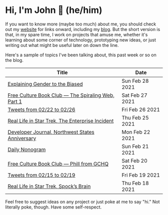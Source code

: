# Hi, I'm John 👋 (he/him)

If you want to know more (maybe too much) about me, you should check out my [website](https://john.colagioia.net/) for links onward, including my [blog](https://john.colagioia.net/blog).  But the short version is that, in my spare time, I work on projects that amuse me, whether it's learning about some corner of technology, prototyping new ideas, or just writing out what might be useful later on down the line.

Here's a sample of topics I've been talking about, this past week or so on the blog.

|Title|Date|
|-----|-------|
|[Explaining Gender to the Biased](https://john.colagioia.net/blog/2021/02/28/genders.html)|Sun Feb 28 2021|
|[Free Culture Book Club — The Spiraling Web, Part 1](https://john.colagioia.net/blog/2021/02/27/spiraling1.html)|Sat Feb 27 2021|
|[Tweets from 02/22 to 02/26](https://john.colagioia.net/blog/media/2021/02/26/week.html)|Fri Feb 26 2021|
|[Real Life in Star Trek, The Enterprise Incident](https://john.colagioia.net/blog/2021/02/25/incident.html)|Thu Feb 25 2021|
|[Developer Journal, Northwest States Anniversary](https://john.colagioia.net/blog/2021/02/22/northwest.html)|Mon Feb 22 2021|
|[Daily Nonogram](https://john.colagioia.net/blog/2021/02/21/nonogram.html)|Sun Feb 21 2021|
|[Free Culture Book Club — Phill from GCHQ](https://john.colagioia.net/blog/2021/02/20/phill.html)|Sat Feb 20 2021|
|[Tweets from 02/15 to 02/19](https://john.colagioia.net/blog/media/2021/02/19/week.html)|Fri Feb 19 2021|
|[Real Life in Star Trek, Spock’s Brain](https://john.colagioia.net/blog/2021/02/18/brain.html)|Thu Feb 18 2021|

Feel free to suggest ideas on any project or just poke at me to say "hi." Not literally poke, though. Have some self-respect.
